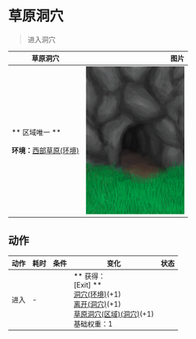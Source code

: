 # 草原洞穴  
> 进入洞穴  
  
  草原洞穴  |   图片   
 ----  |  ----:   
 ** 区域唯一 **<br><br>**环境：**[西部草原(环境)](Env_GrasslandsW.md)  |  <img decoding="async" src="Sprite/GrasslandsCaveEntrance.png" href="a.md" style="max-width:300px;max-height:300px;">   
  
## 动作  
动作  |  耗时  |  条件  |  变化  |  状态  
----  |  ----  |  ----  |  ----  |  ----  
进入<br>  |  -  |    |  ** 获得： **<br>** [Exit] **<br>  [洞穴(环境)](Env_CaveGrasslands.md)(+1)<br>  [离开(洞穴)](CaveGrasslandsExit.md)(+1)<br>  [草原洞穴(区域)(洞穴)](CaveGrasslands.md)(+1)<br>基础权重：1  |    


<script>document.title="草原洞穴 - 卡牌生存百科 Card Survival Wiki";</script>